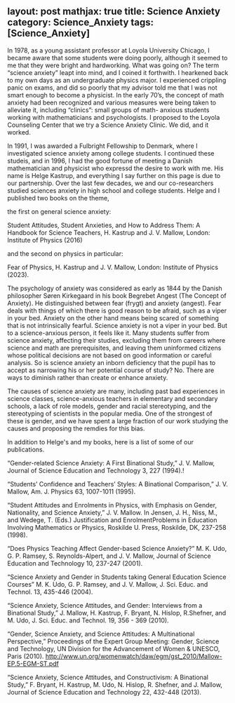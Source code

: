 

layout: post
mathjax: true
title: Science Anxiety
category: Science_Anxiety
tags: [Science_Anxiety]
---


In 1978, as a young assistant professor at Loyola University Chicago, I became aware that some students were doing poorly, although it seemed to me that they were bright and hardworking. What was going on? The term “science anxiety” leapt into mind, and I coined it forthwith. I hearkened back to my own days as an undergraduate physics major. I experienced crippling panic on exams, and did so poorly that my advisor told me that I was not smart enough to become a physicist. In the early 70’s, the concept of math anxiety had been recognized and various measures were being taken to alleviate it, including “clinics”: small groups of math- anxious students working with mathematicians and psychologists. I proposed to the Loyola Counseling Center that we try a Science Anxiety Clinic. We did, and it worked. 

In 1991, I was awarded a Fulbright Fellowship to Denmark, where I investigated science anxiety among college students. I continued these studeis, and in 1996, I had the good fortune of meeting a Danish mathematician and physicist who expressd the desire to work with me. His name is Helge Kastrup, and everything I say further on this page is due to our partnership. Over the last few decades, we and our co-researchers studied sciences anxiety in high school and college students. Helge and I published two books on the theme, 

the first on general science anxiety: 

Student Attitudes, Student Anxieties, and How to Address Them: A Handbook for Science Teachers, H. Kastrup and J. V. Mallow, London: Institute of Physics (2016)

and the second on physics in particular: 

Fear of Physics, H. Kastrup and J. V. Mallow, London: Institute of Physics (2023).

The psychology of anxiety was considered as early as 1844 by the Danish philosopher Søren Kirkegaard in his book Begrebet Angest (The Concept of Anxiety). He distinguished between fear (frygt) and anxiety (angest). Fear deals with things of which there is good reason to be afraid, such as a viper in your bed. Anxiety on the other hand means being scared of something that is not intrinsically fearful. Science anxiety is not a viper in your bed. But to a science-anxious person, it feels like it. Many students suffer from science anxiety, affecting their studies, excluding them from careers where science and math are prerequisites, and leaving them uninformed citizens whose political decisions are not based on good information or careful analysis.  So is science anxiety an inborn deficiency that the pupil has to accept as narrowing his or her potential course of study? No. There are ways to diminish rather than create or enhance anxiety. 

The causes of science anxiety are many, including past bad experiences in science classes, science-anxious teachers in elementary and secondary schools, a lack of role models, gender and racial stereotyping, and the stereotyping of scientists in the popular media. One of the strongest of these is gender, and we have spent a large fraction of our work studying the causes and proposing the remdies for this bias.

In addition to Helge's and my books, here is a list of some of our publications.

“Gender-related Science Anxiety: A First Binational Study,” J. V. Mallow, Journal of Science Education and Technology 3, 227 (1994).!

“Students’ Confidence and Teachers’ Styles: A Binational Comparison,” J. V. Mallow, Am. J. Physics 63, 1007-1011 (1995).

“Student Attitudes and Enrolments in Physics, with Emphasis on Gender, Nationality, and Science Anxiety,” J. V. Mallow.  In Jensen, J. H., Niss, M., and Wedege, T.  (Eds.) Justification and EnrolmentProblems in Education Involving Mathematics or Physics, Roskilde U. Press, Roskilde, DK, 237-258 (1998). 

“Does Physics Teaching Affect Gender-based Science Anxiety?” M. K. Udo, G. P. Ramsey, S. Reynolds-Alpert, and J. V. Mallow, Journal of Science Education and Technology 10,  237-247 (2001).

“Science Anxiety and Gender in Students taking General Education Science Courses” M. K. Udo, G. P. Ramsey, and J. V. Mallow, J. Sci. Educ. and Technol. 13, 435-446 (2004).

“Science Anxiety, Science Attitudes, and Gender: Interviews from a Binational Study,” J. Mallow, H. Kastrup,  F. Bryant, N. Hislop, R.Shefner, and M. Udo, J. Sci. Educ. and Technol. 19, 356 - 369 (2010).

“Gender, Science Anxiety, and Science Attitudes: A Multinational Perspective,” Proceedings of the  Expert Group Meeting: Gender, Science and Technology, UN Division for the Advancement of Women & UNESCO, Paris (2010). http://www.un.org/womenwatch/daw/egm/gst_2010/Mallow-EP.5-EGM-ST.pdf

“Science Anxiety, Science Attitudes, and Constructivism: A Binational Study,” F. Bryant, H. Kastrup, M. Udo, N. Hislop, R. Shefner, and J. Mallow, Journal of Science Education and Technology 22, 432-448 (2013).






